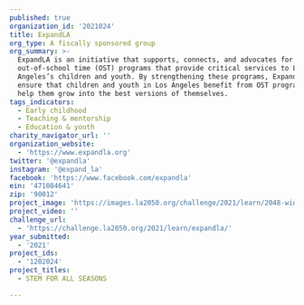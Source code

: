 ```yaml
---
published: true
organization_id: '2021024'
title: ExpandLA
org_type: A fiscally sponsored group
org_summary: >-
  ExpandLA is an initiative that supports, connects, and advocates for
  out-of-school time (OST) programs that provide critical services to Los
  Angeles’s children and youth. By strengthening these programs, ExpandLA helps
  ensure that children and youth in Los Angeles benefit from OST programs that
  help them grow into the best versions of themselves.
tags_indicators:
  - Early childhood
  - Teaching & mentorship
  - Education & youth
charity_navigator_url: ''
organization_website:
  - 'https://www.expandla.org'
twitter: '@expandla'
instagram: '@expand_la'
facebook: 'https://www.facebook.com/expandla'
ein: '471084641'
zip: '90012'
project_image: 'https://images.la2050.org/challenge/2021/learn/2048-wide/expandla.jpg'
project_video: ''
challenge_url:
  - 'https://challenge.la2050.org/2021/learn/expandla/'
year_submitted:
  - '2021'
project_ids:
  - '1202024'
project_titles:
  - STEM FOR ALL SEASONS

---
```

